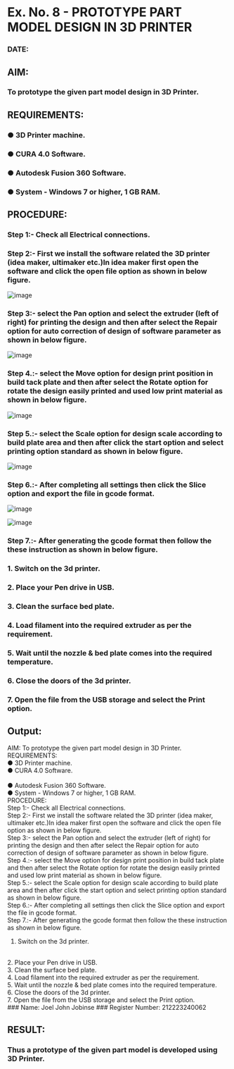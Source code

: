 # Ex. No. 8 - PROTOTYPE PART MODEL DESIGN IN 3D PRINTER

### DATE: 
## AIM: 
### To prototype the given part model design in 3D Printer.

## REQUIREMENTS:
### ●	3D Printer machine.
### ●	CURA 4.0 Software.
### ●	Autodesk Fusion 360 Software.
### ●	System - Windows 7 or higher, 1 GB RAM.

## PROCEDURE:

### Step 1:- Check all Electrical connections.

### Step 2:- First we install the software related the 3D printer (idea maker, ultimaker etc.)In idea maker first open the software and click the open file option as shown in below figure.

![image](https://github.com/Sellakumar1987/Ex.-No.-8.-PROTOTYPE-PART-MODEL-DESIGN-IN-3D-PRINTER/assets/113594316/059ab4e7-f3fb-49a9-ba8e-12bdd082abef)

### Step 3:- select the Pan option and select the extruder (left of right) for printing the design and then after select the Repair option for auto correction of design of software parameter as shown in below figure.

![image](https://github.com/Sellakumar1987/Ex.-No.-8.-PROTOTYPE-PART-MODEL-DESIGN-IN-3D-PRINTER/assets/113594316/835c55fd-6195-4d73-9f5c-4af36f5a4cce)

### Step 4.:- select the Move option for design print position in build tack plate and then after select the Rotate option for rotate the design easily printed and used low print material as shown in below figure.

![image](https://github.com/Sellakumar1987/Ex.-No.-8.-PROTOTYPE-PART-MODEL-DESIGN-IN-3D-PRINTER/assets/113594316/8736080c-f421-4dd0-bae8-860df6f3583e)

### Step 5.:- select the Scale option for design scale according to build plate area and then after click the start option and select printing option standard as shown in below figure.

![image](https://github.com/Sellakumar1987/Ex.-No.-8.-PROTOTYPE-PART-MODEL-DESIGN-IN-3D-PRINTER/assets/113594316/98458892-2f68-4de0-bec7-24959ec598fa)

### Step 6.:- After completing all settings then click the Slice option and export the file in gcode format.

![image](https://github.com/Sellakumar1987/Ex.-No.-8.-PROTOTYPE-PART-MODEL-DESIGN-IN-3D-PRINTER/assets/113594316/f4b8b55e-6cb2-46a7-b42c-180bc5e68668)

![image](https://github.com/Sellakumar1987/Ex.-No.-8.-PROTOTYPE-PART-MODEL-DESIGN-IN-3D-PRINTER/assets/113594316/eafa933a-7e03-4f73-930d-75fb28d48716)

### Step 7.:- After generating the gcode format then follow the these instruction as shown in below figure.
###   1.	Switch on the 3d printer.
###   2.	Place your Pen drive in USB.
###   3.	Clean the surface bed plate.
###   4.	Load filament into the required extruder as per the requirement.
###   5.	Wait until the nozzle & bed plate comes into the required temperature.
###   6.	Close the doors of the 3d printer.
###   7.	Open the file from the USB storage and select the Print option.

## Output:
AIM: To prototype the given part model design in 3D Printer.
<br/>
REQUIREMENTS:
<br/>
●	3D Printer machine. 
<br/>
● CURA 4.0 Software.
<br/>
<br/>
● Autodesk Fusion 360 Software. 
<br/>
● System - Windows 7 or higher, 1 GB RAM.
<br/>
PROCEDURE:
<br/>
Step 1:- Check all Electrical connections.
<br/>
Step 2:- First we install the software related the 3D printer (idea maker, ultimaker etc.)In idea maker first open the software and click the open file option as shown in below figure.
<br/>
Step 3:- select the Pan option and select the extruder (left of right) for printing the design and then after select the Repair option for auto correction of design of software parameter as shown in below figure.
<br/>
Step 4.:- select the Move option for design print position in build tack plate and then after select the Rotate option for rotate the design easily printed and used low print material as shown in below figure.
<br/>
Step 5.:- select the Scale option for design scale according to build plate area and then after click the start option and select printing option standard as shown in below figure.
<br/>
Step 6.:- After completing all settings then click the Slice option and export the file in gcode format.
<br/>
Step 7.:- After generating the gcode format then follow the these instruction as shown in below figure.
<br/>
1.	Switch on the 3d printer.
<br/>
2.	Place your Pen drive in USB.
<br/>
3.	Clean the surface bed plate.
<br/>
4.	Load filament into the required extruder as per the requirement.
<br/>
5.	Wait until the nozzle & bed plate comes into the required temperature.
<br/>
6.	Close the doors of the 3d printer.
<br/>
7.	Open the file from the USB storage and select the Print option.
<br/>
### Name: Joel John Jobinse
### Register Number: 212223240062

## RESULT:
###   Thus a prototype of the given part model is developed using 3D Printer.
